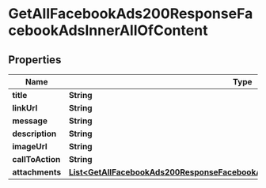 

# GetAllFacebookAds200ResponseFacebookAdsInnerAllOfContent


## Properties

| Name | Type | Description | Notes |
|------------ | ------------- | ------------- | -------------|
|**title** | **String** |  |  [optional] |
|**linkUrl** | **String** |  |  [optional] |
|**message** | **String** |  |  [optional] |
|**description** | **String** |  |  [optional] |
|**imageUrl** | **String** |  |  [optional] |
|**callToAction** | **String** |  |  [optional] |
|**attachments** | [**List&lt;GetAllFacebookAds200ResponseFacebookAdsInnerAllOfContentAttachmentsInner&gt;**](GetAllFacebookAds200ResponseFacebookAdsInnerAllOfContentAttachmentsInner.md) |  |  [optional] |



